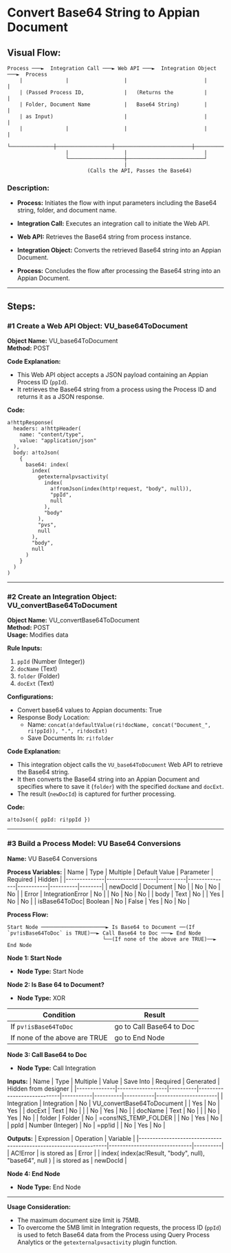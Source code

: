 # Convert Base64 String to Appian Document

## Visual Flow:

```
Process ───►  Integration Call ───► Web API ───►  Integration Object ───►  Process
    |              |                  |                         |               |
    | (Passed Process ID,             |   (Returns the          |               |
    | Folder, Document Name           |   Base64 String)        |               |
    | as Input)                       |                         |               |
    |              |                  |                         |               |
    └──────────────┼──────────────────┼─────────────────────────┼───────────────┘
                   |                  |                         |
                   └──────────────────┼─────────────────────────┘
                                      |
                          (Calls the API, Passes the Base64)
```

### Description:

- **Process:** Initiates the flow with input parameters including the Base64 string, folder, and document name.
  
- **Integration Call:** Executes an integration call to initiate the Web API.
  
- **Web API:** Retrieves the Base64 string from process instance.
  
- **Integration Object:** Converts the retrieved Base64 string into an Appian Document.
  
- **Process:** Concludes the flow after processing the Base64 string into an Appian Document.

---

## Steps:

### #1 Create a Web API Object: VU_base64ToDocument

**Object Name:** VU_base64ToDocument  
**Method:** POST

**Code Explanation:**
- This Web API object accepts a JSON payload containing an Appian Process ID (`ppId`).
- It retrieves the Base64 string from a process using the Process ID and returns it as a JSON response.

**Code:**
```apex
a!httpResponse(
  headers: a!httpHeader(
    name: "content/type",
    value: "application/json"
  ),
  body: a!toJson(
    {
      base64: index(
        index(
          getexternalpvsactivity(
            index(
              a!fromJson(index(http!request, "body", null)),
              "ppId",
              null
            ),
            "body"
          ),
          "pvs",
          null
        ),
        "body",
        null
      )
    }
  )
)
```

---

### #2 Create an Integration Object: VU_convertBase64ToDocument

**Object Name:** VU_convertBase64ToDocument  
**Method:** POST  
**Usage:** Modifies data

**Rule Inputs:**
1. `ppId` (Number (Integer))
2. `docName` (Text)
3. `folder` (Folder)
4. `docExt` (Text)

**Configurations:**
- Convert base64 values to Appian documents: True
- Response Body Location:
  - Name: `concat(a!defaultValue(ri!docName, concat("Document_", ri!ppId)), ".", ri!docExt)`
  - Save Documents In: `ri!folder`

**Code Explanation:**
- This integration object calls the `VU_base64ToDocument` Web API to retrieve the Base64 string.
- It then converts the Base64 string into an Appian Document and specifies where to save it (`folder`) with the specified `docName` and `docExt`.
- The result (`newDocId`) is captured for further processing.

**Code:**
```apex
a!toJson({ ppId: ri!ppId })
```

---

### #3 Build a Process Model: VU Base64 Conversions

**Name:** VU Base64 Conversions

**Process Variables:**
| Name         | Type             | Multiple | Default Value | Parameter | Required | Hidden |
|--------------|------------------|----------|---------------|-----------|----------|--------|
| newDocId     | Document         | No       |               | No        | No       | No     |
| Error        | IntegrationError | No       |               | No        | No       | No     |
| body         | Text             | No       |               | Yes       | No       | No     |
| isBase64ToDoc| Boolean          | No       | False         | Yes       | No       | No     |

**Process Flow:**

```
Start Node ─────────────────────► Is Base64 to Document ──(If `pv!isBase64ToDoc` is TRUE)──► Call Base64 to Doc ───► End Node
                               └──(If none of the above are TRUE)──► End Node
```
                               

**Node 1: Start Node**
- **Node Type:** Start Node

**Node 2: Is Base 64 to Document?**
- **Node Type:** XOR

| Condition                     | Result                    |
|-------------------------------|---------------------------|
| If `pv!isBase64ToDoc`         | go to Call Base64 to Doc  |
| If none of the above are TRUE | go to End Node            |

**Node 3: Call Base64 to Doc**
- **Node Type:** Call Integration

**Inputs:**
| Name         | Type             | Multiple | Value                      | Save Into | Required | Generated | Hidden from designer |
|--------------|------------------|----------|----------------------------|-----------|----------|-----------|----------------------|
| Integration  | Integration      | No       | VU_convertBase64ToDocument |           | Yes      | No        | Yes                  |
| docExt       | Text             | No       |                            |           | No       | Yes       | No                   |
| docName      | Text             | No       |                            |               | No       | Yes       | No                   |
| folder       | Folder           | No       | =cons!NS_TEMP_FOLDER       |           | No       | Yes       | No                   |
| ppId         | Number (Integer) | No       | =pp!id                     |           | No       | Yes       | No                   |

**Outputs:**
| Expression                                                       | Operation                    | Variable |
|------------------------------------------------------------------|------------------------------|----------|
| AC!Error                                                         | is stored as                 | Error    |
| index( index(ac!Result, "body", null), "base64", null )          | is stored as                 | newDocId |

**Node 4: End Node**
- **Node Type:** End Node

---

**Usage Consideration:**
- The maximum document size limit is 75MB.
- To overcome the 5MB limit in Integration requests, the process ID (`ppId`) is used to fetch Base64 data from the Process using Query Process Analytics or the `getexternalpvsactivity` plugin function.
